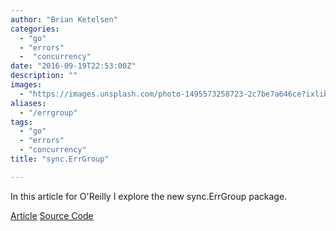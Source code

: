 ```yaml
---
author: "Brian Ketelsen"
categories: 
  - "go"
  - "errors"
  -  "concurrency"
date: "2016-09-19T22:53:00Z"
description: ""
images: 
  - "https://images.unsplash.com/photo-1495573258723-2c7be7a646ce?ixlib=rb-0.3.5&q=80&fm=jpg&crop=entropy&cs=tinysrgb&w=1080&fit=max&s=5942ab1aa61891b3745a4d63e0b7da5f"
aliases: 
  - "/errgroup"
tags: 
  - "go"
  - "errors" 
  - "concurrency"
title: "sync.ErrGroup"

---
```




In this article for O'Reilly I explore the new sync.ErrGroup package.

<!-- more -->


[Article](https://www.oreilly.com/learning/run-strikingly-fast-parallel-file-searches-in-go-with-sync-errgroup)
[Source Code](https://github.com/bketelsen/gogrep)
